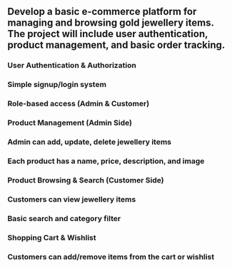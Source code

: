 ## Develop a basic e-commerce platform for managing and browsing gold jewellery items. The project will include user authentication, product management, and basic order tracking.

### User Authentication & Authorization

### Simple signup/login system 
### Role-based access (Admin & Customer)
### Product Management (Admin Side)

### Admin can add, update, delete jewellery items
### Each product has a name, price, description, and image
### Product Browsing & Search (Customer Side)

### Customers can view jewellery items
### Basic search and category filter
### Shopping Cart & Wishlist

### Customers can add/remove items from the cart or wishlist
